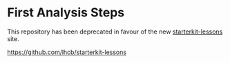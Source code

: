 # First Analysis Steps

This repository has been deprecated in favour of the new [starterkit-lessons](https://lhcb.github.io/starterkit-lessons/) site.

https://github.com/lhcb/starterkit-lessons
